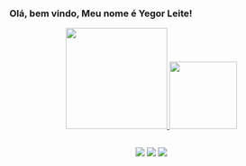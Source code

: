 ### Olá, bem vindo, Meu nome é Yegor Leite!

<div align="center">
<a href="https://github.com/YegorLeite">
<img height="180em" src="https://github-readme-stats.vercel.app/api?username=YegorLeite&show_icons=true&theme=highcontrast&include_all_commits=true&count_private=true"/>
<img height="120em" src="https://github-readme-stats.vercel.app/api/top-langs/?username=YegorLeite&layout=compact&langs_count=7&theme=highcontrast"/>
 
   ##
 
<div> 
<a href="https://instagram.com/yegorleite/" target="_blank"><img src="https://img.shields.io/badge/-Instagram-%23E4405F?style=for-the-badge&logo=instagram&logoColor=white" target="_blank"></a>
<a href = "mailto:dev.yegorleite@gmail.com"><img src="https://img.shields.io/badge/Gmail-D14836?style=for-the-badge&logo=gmail&logoColor=white" target="_blank"></a>
<a href="https://www.linkedin.com/in/yegor-leite-4a4322142" target="_blank"><img src="https://img.shields.io/badge/-LinkedIn-%230077B5?style=for-the-badge&logo=linkedin&logoColor=white" target="_blank"></a> 

</div>
